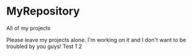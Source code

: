 # MyRepository
All of my projects

Please leave my projects alone. I'm working on it and I don't want to be troubled by you guys!
Test 1 2
